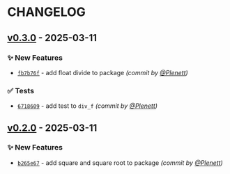 # CHANGELOG
## [v0.3.0] - 2025-03-11
### :sparkles: New Features
- [`fb7b76f`](https://github.com/Galdormin/test-github-actions/commit/fb7b76f9e68eae379d806b88a3f7553998102f90) - add float divide to package *(commit by [@Plenett](https://github.com/Plenett))*

### :white_check_mark: Tests
- [`6718609`](https://github.com/Galdormin/test-github-actions/commit/671860954f24f0a7f6c01e66cea670d375f82b0c) - add test to `div_f` *(commit by [@Plenett](https://github.com/Plenett))*


## [v0.2.0] - 2025-03-11
### :sparkles: New Features
- [`b265e67`](https://github.com/Galdormin/test-github-actions/commit/b265e676dc0b00ca0038089445ce3fce2b7df595) - add square and square root to package *(commit by [@Plenett](https://github.com/Plenett))*

[v0.2.0]: https://github.com/Galdormin/test-github-actions/compare/v0.1.2...v0.2.0
[v0.3.0]: https://github.com/Galdormin/test-github-actions/compare/v0.2.0...v0.3.0
